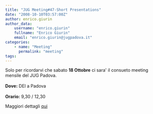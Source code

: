 ```yaml
---
title: "JUG Meeting#47-Short Presentations"
date: "2008-10-10T03:57:00Z"
author: enrico.giurin
author_data:
    username: "enrico.giurin"
    fullname: "Enrico Giurin"
    email: "enrico.giurin@jugpadova.it"
categories:
    - name: "Meeting"
      permalink: "meeting"
tags:
---
```


Solo per ricordarvi che sabato <strong>18 Ottobre</strong> ci sara' il
consueto meeting mensile del JUG Padova. <br>\
<strong>Dove:</strong> DEI a Padova<br>\
<strong>Orario:</strong> 9,30 / 12,30

Maggiori dettagli
<a href="http://www.jugevents.org/jugevents/event/show.html?id=9951">qui</a>
